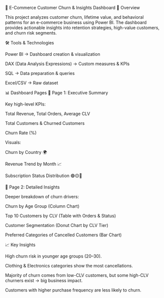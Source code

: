 🛒 E-Commerce Customer Churn & Insights Dashboard
📖 Overview

This project analyzes customer churn, lifetime value, and behavioral patterns for an e-commerce business using Power BI.
The dashboard provides actionable insights into retention strategies, high-value customers, and churn risk segments.

🛠 Tools & Technologies

Power BI → Dashboard creation & visualization

DAX (Data Analysis Expressions) → Custom measures & KPIs

SQL → Data preparation & queries

Excel/CSV → Raw dataset

📊 Dashboard Pages
📌 Page 1: Executive Summary

Key high-level KPIs:

Total Revenue, Total Orders, Average CLV

Total Customers & Churned Customers

Churn Rate (%)

Visuals:

Churn by Country 🌍

Revenue Trend by Month 📈

Subscription Status Distribution 🟢🟡🔴

📌 Page 2: Detailed Insights

Deeper breakdown of churn drivers:

Churn by Age Group (Column Chart)

Top 10 Customers by CLV (Table with Orders & Status)

Customer Segmentation (Donut Chart by CLV Tier)

Preferred Categories of Cancelled Customers (Bar Chart)

📈 Key Insights

High churn risk in younger age groups (20–30).

Clothing & Electronics categories show the most cancellations.

Majority of churn comes from low-CLV customers, but some high-CLV churners exist → big business impact.

Customers with higher purchase frequency are less likely to churn.
